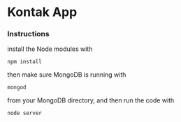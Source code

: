 # Kontak App

<h3>Instructions</h3>

install the Node modules with

    npm install

then make sure MongoDB is running with

    mongod

from your MongoDB directory, and then run the code with 

    node server